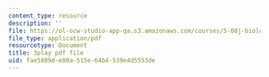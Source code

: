 ```yaml
---
content_type: resource
description: ''
file: https://ol-ocw-studio-app-qa.s3.amazonaws.com/courses/5-08j-biological-chemistry-ii-spring-2016/fae5809de80a515e64b4539e4d5553de_Rcd-NZwoi4.pdf
file_type: application/pdf
resourcetype: Document
title: 3play pdf file
uid: fae5809d-e80a-515e-64b4-539e4d5553de
---
```

